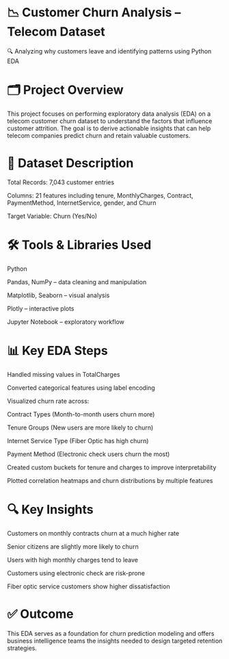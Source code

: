 # 📉 Customer Churn Analysis – Telecom Dataset
🔍 Analyzing why customers leave and identifying patterns using Python EDA

# 🗂️ Project Overview
This project focuses on performing exploratory data analysis (EDA) on a telecom customer churn dataset to understand the factors that influence customer attrition. The goal is to derive actionable insights that can help telecom companies predict churn and retain valuable customers.

# 📌 Dataset Description
Total Records: 7,043 customer entries

Columns: 21 features including tenure, MonthlyCharges, Contract, PaymentMethod, InternetService, gender, and Churn

Target Variable: Churn (Yes/No)

# 🛠️ Tools & Libraries Used
Python

Pandas, NumPy – data cleaning and manipulation

Matplotlib, Seaborn – visual analysis

Plotly – interactive plots

Jupyter Notebook – exploratory workflow

# 📊 Key EDA Steps
Handled missing values in TotalCharges

Converted categorical features using label encoding

Visualized churn rate across:

Contract Types (Month-to-month users churn more)

Tenure Groups (New users are more likely to churn)

Internet Service Type (Fiber Optic has high churn)

Payment Method (Electronic check users churn the most)

Created custom buckets for tenure and charges to improve interpretability

Plotted correlation heatmaps and churn distributions by multiple features

# 🔍 Key Insights
Customers on monthly contracts churn at a much higher rate

Senior citizens are slightly more likely to churn

Users with high monthly charges tend to leave

Customers using electronic check are risk-prone

Fiber optic service customers show higher dissatisfaction

# ✅ Outcome
This EDA serves as a foundation for churn prediction modeling and offers business intelligence teams the insights needed to design targeted retention strategies.



